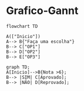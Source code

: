 # Grafico-Gannt
```mermaid
flowchart TD

A(["Inicio"])
A--> B{"Faça uma escolha"}
B--> C["OP1"]
B--> D["OP2"]
B--> E["OP3"]
```

```mermaid
graph TD;
A[Inicio]-->B{Nota >6};
B--> |SIM| C[Aprovado];
B--> |NÃO| D[Reprovado];
```
